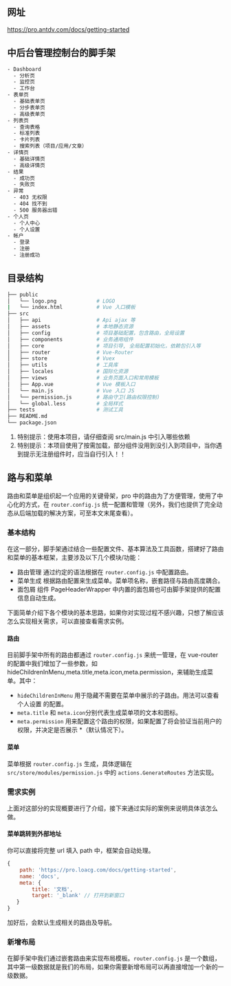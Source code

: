 ## 网址
https://pro.antdv.com/docs/getting-started


## 中后台管理控制台的脚手架
```bash
- Dashboard
  - 分析页
  - 监控页
  - 工作台
- 表单页
  - 基础表单页
  - 分步表单页
  - 高级表单页
- 列表页
  - 查询表格
  - 标准列表
  - 卡片列表
  - 搜索列表（项目/应用/文章）
- 详情页
  - 基础详情页
  - 高级详情页
- 结果
  - 成功页
  - 失败页
- 异常
  - 403 无权限
  - 404 找不到
  - 500 服务器出错
- 个人页
  - 个人中心
  - 个人设置
- 帐户
  - 登录
  - 注册
  - 注册成功
```

## 目录结构

```bash
├── public
│   └── logo.png             # LOGO
|   └── index.html           # Vue 入口模板
├── src
│   ├── api                  # Api ajax 等
│   ├── assets               # 本地静态资源
│   ├── config               # 项目基础配置，包含路由，全局设置
│   ├── components           # 业务通用组件
│   ├── core                 # 项目引导, 全局配置初始化，依赖包引入等
│   ├── router               # Vue-Router
│   ├── store                # Vuex
│   ├── utils                # 工具库
│   ├── locales              # 国际化资源
│   ├── views                # 业务页面入口和常用模板
│   ├── App.vue              # Vue 模板入口
│   └── main.js              # Vue 入口 JS
│   └── permission.js        # 路由守卫(路由权限控制)
│   └── global.less          # 全局样式
├── tests                    # 测试工具
├── README.md
└── package.json
```

1. 特别提示：使用本项目，请仔细查阅 src/main.js 中引入哪些依赖
2. 特别提示：本项目使用了按需加载，部分组件没用到没引入到项目中，当你遇到提示无注册组件时，应当自行引入！！


## 路与和菜单
路由和菜单是组织起一个应用的关键骨架，pro 中的路由为了方便管理，使用了中心化的方式，在 `router.config.js` 统一配置和管理（另外，我们也提供了完全动态从后端加载的解决方案，可至本文末尾查看）。

### 基本结构
在这一部分，脚手架通过结合一些配置文件、基本算法及工具函数，搭建好了路由和菜单的基本框架，主要涉及以下几个模块/功能：

- 路由管理 通过约定的语法根据在 `router.config.js` 中配置路由。
- 菜单生成 根据路由配置来生成菜单。菜单项名称，嵌套路径与路由高度耦合。
- 面包屑 组件 PageHeaderWrapper 中内置的面包屑也可由脚手架提供的配置信息自动生成。


下面简单介绍下各个模块的基本思路，如果你对实现过程不感兴趣，只想了解应该怎么实现相关需求，可以直接查看需求实例。

#### 路由
目前脚手架中所有的路由都通过 `router.config.js` 来统一管理，在 vue-router 的配置中我们增加了一些参数，如 hideChildrenInMenu,meta.title,meta.icon,meta.permission，来辅助生成菜单。其中：

- `hideChildrenInMenu` 用于隐藏不需要在菜单中展示的子路由。用法可以查看 个人设置 的配置。
- `meta.title` 和 `meta.icon`分别代表生成菜单项的文本和图标。
- `meta.permission` 用来配置这个路由的权限，如果配置了将会验证当前用户的权限，并决定是否展示 *（默认情况下）。

#### 菜单 #
菜单根据 `router.config.js` 生成，具体逻辑在 `src/store/modules/permission.js` 中的 `actions.GenerateRoutes` 方法实现。

### 需求实例
上面对这部分的实现概要进行了介绍，接下来通过实际的案例来说明具体该怎么做。

#### 菜单跳转到外部地址
你可以直接将完整 url 填入 path 中，框架会自动处理。
```js
{
    path: 'https://pro.loacg.com/docs/getting-started',
    name: 'docs',
    meta: {
        title: '文档', 
        target: '_blank' // 打开到新窗口
   }
}
```
加好后，会默认生成相关的路由及导航。

### 新增布局
在脚手架中我们通过嵌套路由来实现布局模板。`router.config.js` 是一个数组，其中第一级数据就是我们的布局，如果你需要新增布局可以再直接增加一个新的一级数据。